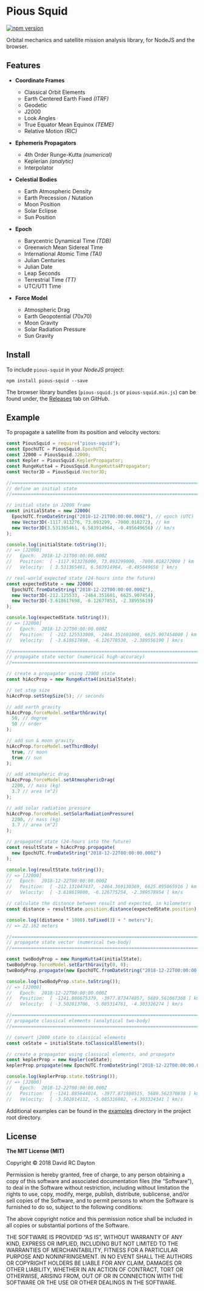 # Pious Squid

[![npm version](https://badge.fury.io/js/pious-squid.svg)](https://badge.fury.io/js/pious-squid)

Orbital mechanics and satellite mission analysis library, for NodeJS and the
browser.

## Features

- **Coordinate Frames**

  - Classical Orbit Elements
  - Earth Centered Earth Fixed _(ITRF)_
  - Geodetic
  - J2000
  - Look Angles
  - True Equator Mean Equinox _(TEME)_
  - Relative Motion _(RIC)_

- **Ephemeris Propagators**

  - 4th Order Runge-Kutta _(numerical)_
  - Keplerian _(analytic)_
  - Interpolator

- **Celestial Bodies**

  - Earth Atmospheric Density
  - Earth Precession / Nutation
  - Moon Position
  - Solar Eclipse
  - Sun Position

- **Epoch**

  - Barycentric Dynamical Time _(TDB)_
  - Greenwich Mean Sidereal Time
  - International Atomic Time _(TAI)_
  - Julian Centuries
  - Julian Date
  - Leap Seconds
  - Terrestrial Time _(TT)_
  - UTC/UT1 Time

- **Force Model**

  - Atmospheric Drag
  - Earth Geopotential (70x70)
  - Moon Gravity
  - Solar Radiation Pressure
  - Sun Gravity

## Install

To include `pious-squid` in your _NodeJS_ project:

    npm install pious-squid --save

The browser library bundles (`pious-squid.js` or `pious-squid.min.js`) can be
found under, the
[Releases](https://github.com/david-rc-dayton/pious-squid/releases)
tab on _GitHub_.

## Example

To propagate a satellite from its position and velocity vectors:

```javascript
const PiousSquid = require("pious-squid");
const EpochUTC = PiousSquid.EpochUTC;
const J2000 = PiousSquid.J2000;
const Kepler = PiousSquid.KeplerPropagator;
const RungeKutta4 = PiousSquid.RungeKutta4Propagator;
const Vector3D = PiousSquid.Vector3D;

//==============================================================================
// define an initial state
//==============================================================================

// initial state in J2000 frame
const initialState = new J2000(
  EpochUTC.fromDateString("2018-12-21T00:00:00.000Z"), // epoch (UTC)
  new Vector3D(-1117.913276, 73.093299, -7000.018272), // km
  new Vector3D(3.531365461, 6.583914964, -0.495649656) // km/s
);

console.log(initialState.toString());
// => [J2000]
//   Epoch:  2018-12-21T00:00:00.000Z
//   Position:  [ -1117.913276000, 73.093299000, -7000.018272000 ] km
//   Velocity:  [ 3.531365461, 6.583914964, -0.495649656 ] km/s

// real-world expected state (24-hours into the future)
const expectedState = new J2000(
  EpochUTC.fromDateString("2018-12-22T00:00:00.000Z"),
  new Vector3D(-212.125533, -2464.351601, 6625.907454),
  new Vector3D(-3.618617698, -6.12677853, -2.38955619)
);

console.log(expectedState.toString());
// => [J2000]
//   Epoch:  2018-12-22T00:00:00.000Z
//   Position:  [ -212.125533000, -2464.351601000, 6625.907454000 ] km
//   Velocity:  [ -3.618617698, -6.126778530, -2.389556190 ] km/s

//==============================================================================
// propagate state vector (numerical high-accuracy)
//==============================================================================

// create a propagator using J2000 state
const hiAccProp = new RungeKutta4(initialState);

// set step size
hiAccProp.setStepSize(5); // seconds

// add earth gravity
hiAccProp.forceModel.setEarthGravity(
  50, // degree
  50 // order
);

// add sun & moon gravity
hiAccProp.forceModel.setThirdBody(
  true, // moon
  true // sun
);

// add atmospheric drag
hiAccProp.forceModel.setAtmosphericDrag(
  2200, // mass (kg)
  3.7 // area (m^2)
);

// add solar radiation pressure
hiAccProp.forceModel.setSolarRadiationPressure(
  2200, // mass (kg)
  3.7 // area (m^2)
);

// propagated state (24-hours into the future)
const resultState = hiAccProp.propagate(
  new EpochUTC.fromDateString("2018-12-22T00:00:00.000Z")
);

console.log(resultState.toString());
// => [J2000]
//   Epoch:  2018-12-22T00:00:00.000Z
//   Position:  [ -212.131047437, -2464.369130369, 6625.895065916 ] km
//   Velocity:  [ -3.618619800, -6.126775254, -2.389578954 ] km/s

// calculate the distance between result and expected, in kilometers
const distance = resultState.position.distance(expectedState.position);

console.log((distance * 1000).toFixed(3) + " meters");
// => 22.162 meters

//==============================================================================
// propagate state vector (numerical two-body)
//==============================================================================

const twoBodyProp = new RungeKutta4(initialState);
twoBodyProp.forceModel.setEarthGravity(0, 0);
twoBodyProp.propagate(new EpochUTC.fromDateString("2018-12-22T00:00:00.000Z"));

console.log(twoBodyProp.state.toString());
// => [J2000]
//   Epoch:  2018-12-22T00:00:00.000Z
//   Position:  [ -1241.886675379, -3977.873474857, 5689.561067368 ] km
//   Velocity:  [ -3.502813706, -5.085314761, -4.303326274 ] km/s

//==============================================================================
// propagate classical elements (analytical two-body)
//==============================================================================

// convert j2000 state to classical elements
const ceState = initialState.toClassicalElements();

// create a propagator using classical elements, and propagate
const keplerProp = new Kepler(ceState);
keplerProp.propagate(new EpochUTC.fromDateString("2018-12-22T00:00:00.000Z"));

console.log(keplerProp.state.toString());
// => [J2000]
//   Epoch:  2018-12-22T00:00:00.000Z
//   Position:  [ -1241.885644014, -3977.871988515, 5689.562370838 ] km
//   Velocity:  [ -3.502814112, -5.085316082, -4.303324341 ] km/s
```

Additional examples can be found in the
[examples](https://github.com/david-rc-dayton/pious-squid/tree/master/examples)
directory in the project root directory.

## License

**The MIT License (MIT)**

Copyright © 2018 David RC Dayton

Permission is hereby granted, free of charge, to any person obtaining a copy of
this software and associated documentation files (the “Software”), to deal in
the Software without restriction, including without limitation the rights to
use, copy, modify, merge, publish, distribute, sublicense, and/or sell copies
of the Software, and to permit persons to whom the Software is furnished to do
so, subject to the following conditions:

The above copyright notice and this permission notice shall be included in all
copies or substantial portions of the Software.

THE SOFTWARE IS PROVIDED “AS IS”, WITHOUT WARRANTY OF ANY KIND, EXPRESS OR
IMPLIED, INCLUDING BUT NOT LIMITED TO THE WARRANTIES OF MERCHANTABILITY,
FITNESS FOR A PARTICULAR PURPOSE AND NONINFRINGEMENT. IN NO EVENT SHALL THE
AUTHORS OR COPYRIGHT HOLDERS BE LIABLE FOR ANY CLAIM, DAMAGES OR OTHER
LIABILITY, WHETHER IN AN ACTION OF CONTRACT, TORT OR OTHERWISE, ARISING FROM,
OUT OF OR IN CONNECTION WITH THE SOFTWARE OR THE USE OR OTHER DEALINGS IN THE
SOFTWARE.
